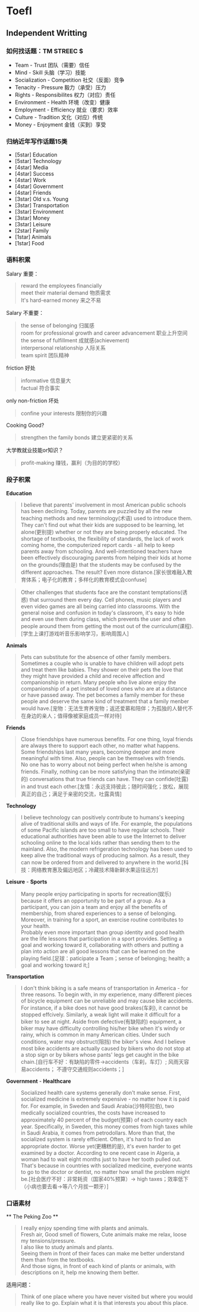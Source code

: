 # Toefl

## Independent Writting

### **如何找话题：TM STREEC $**

- Team - Trust  团队（需要）信任
- Mind - Skill  头脑（学习）技能
- Socialization - Competition  社交（反面）竞争
- Tenacity - Pressure  毅力（承受）压力
- Rights - Responsibilites  权力（对应）责任
- Environment - Health  环境（改变）健康
- Employment - Efficiency  就业（要求）效率
- Culture - Tradition  文化（对应）传统
- Money - Enjoyment  金钱（买到）享受

### **归纳近年写作话题15类**

- [5star] Education
- [5star] Technology
- [4star] Media
- [4star] Success
- [4star] Work
- [4star] Government
- [4star] Friends
- [3star] Old v.s. Young
- [3star] Transportation
- [3star] Environment
- [3star] Money
- [3star] Leisure
- [2star] Family
- [1star] Animals
- [1star] Food

### **语料积累** 

Salary 重要：    
> reward the employees financially  
> meet their material demand 物质需求  
> It's hard-earned money 来之不易  

Salary 不重要：  
> the sense of belonging 归属感   
> room for professional growth and career advancement 职业上升空间  
> the sense of fulfillment 成就感(achievement)  
> interpersonal relationship 人际关系  
> team spirit 团队精神  

friction 好处
> informative 信息量大  
> factual 符合事实  

only non-friction 坏处   
> confine your interests 限制你的兴趣    

Cooking Good?
> strengthen the family bonds 建立更紧密的关系   

大学教就业技能or知识？
> profit-making 赚钱，赢利（为目的的学校）   

### **段子积累**

**Education**

> I believe that parents' involvement in most American public schools has been declining. Today, parents are puzzled by all the new teaching methods and new terminology(术语) used to introduce them. They can't find out what their kids are supposed to be learning, let alone(更别提) whether or not they are being properly educated. The shortage of textbooks, the flexibility of standards, the lack of work coming home, the computerized report cards - all help to keep parents away from schooling. And well-intentioned teachers have been effectively discouraging parents from helping their kids at home on the grounds(理由是) that the students may be confused by the different approaches. The result? Even more distance.[家长很难融入教育体系；电子化的教育；多样化的教育模式会confuse]

> Other challenges that students face are the constant temptations(诱惑) that surround them every day. Cell phones, music players and even video games are all being carried into classrooms. With the general noise and confusion in today's classroom, it's easy to hide and even use them during class, which prevents the user and often people around them from getting the most out of the curriculum(课程).[学生上课打游戏听音乐影响学习，影响周围人]


**Animals**

> Pets can substitute for the absence of other family members. Sometimes a couple who is unable to have children will adopt pets and treat them like babies. They shower on their pets the love that they might have provided a child and receive affection and companionship in return. Many people who live alone enjoy the companionship of a pet instead of loved ones who are at a distance or have passed away. The pet becomes a family member for these people and deserve the same kind of treatment that a family menber would have.[宠物：无法生育养宠物；返还爱慕和陪伴；为孤独的人替代不在身边的亲人；值得像被家庭成员一样对待]

**Friends**

> Close friendships have numerous benefits. For one thing, loyal friends are always there to support each other, no matter what happens. Some friendships last many years, becoming deeper and more meaningful with time. Also, people can be themselves with friends. No one has to worry about not being perfect when he/she is among friends. Finally, nothing can be more satisfying than the intimate(亲密的) conversations that true friends can have. They can confide(吐露) in and trust each other.[友情：永远支持彼此；随时间强化；放松，展现真正的自己；满足于亲密的交流，吐露真情]

**Technology**

> I believe technology can positively contribute to humans's keeping alive of traditional skills and ways of life. For example, the populations of some Pacific islands are too small to have regular schools. Their educational authorities have been able to use the Internet to deliver schooling online to the local kids rather than sending them to the mainland. Also, the modern refrigeration technology has been used to keep alive the traditional ways of producing salmon. As a result, they can now be ordered from and delivered to anywhere in the world.[科技：网络教育惠及偏远地区；冷藏技术降新鲜水果运往远方]

**Leisure** - **Sports**

> Many people enjoy participating in sports for recreation(娱乐) because it offers an opportunity to be part of a group. As a participant, you can join a team and enjoy all the benefits of membership, from shared experiences to a sense of belonging. Moreover, in training for a sport, an exercise routine contributes to your health.    
> Probably even more important than group identity and good health are the life lessons that participation in a sport provides. Setting a goal and working toward it, collaborating with others and putting a plan into action are all good lessons that can be learned on the playing field.[足球：paticipate a Team；sense of belonging; health; a goal and working toward it;]

**Transportation**

> I don't think biking is a safe means of transportation in America - for three reasons. To begin with, in my experience, many different pieces of bicycle equipment can be unreliable and may cause bike accidents. For instance, if a bike does not have good brakes(车刹), it cannot be stopped effcively. Similarly, a weak light will make it difficult for a biker to see at night. Aside from defective(有缺陷的) equipment, a biker may have difficulty controlling his/her bike when it's windy or rainy, which is common in many American cities. Under such conditions, water may obstruct(阻挡) the biker's view. And I believe most bike accidents are actually caused by bikers who do not stop at a stop sign or by bikers whose pants' legs get caught in the bike chain.[自行车不好：有缺陷的零件->accidents（车刹，车灯）; 风雨天容易accidents； 不遵守交通规则accidents；]

**Government** - **Healthcare**

> Socialized health care systems generally don't make sense. First, socialized medicine is extremely expensive - no matter how it is paid for. For example, in Sweden and Saudi Arabia(沙特阿拉伯), two medically socialized countries, the costs have increased to approximately 40 percent of the budget(预算) of each country each year. Specifically, in Sweden, this money comes from high taxes while in Saudi Arabia, it comes from petrodollars. More than that, the socialized system is rarely efficient. Often, it's hard to find an appropriate doctor. Worse yet(更糟糕的是), it's even harder to get examined by a doctor. According to one recent case in Algeria, a woman had to wait eight months just to have her tooth pulled out. That's because in countries with socialized medicine, everyone wants to go to the doctor or dentist, no matter how small the problem might be.[社会医疗不好：非常耗资（国家40%预算）-> high taxes；效率低下（小病也要去看->等八个月拔一颗牙）]

### **口语素材**

** The Peking Zoo **

> I really enjoy spending time with plants and animals.   
> Fresh air, Good smell of flowers, Cute animals make me relax, loose my tensions/pressure.   
> I also like to study animals and plants.   
> Seeing them in front of their faces can make me better understand them than from the textbooks.   
> And those signs, in front of each kind of plants or animals, with descriptions on it, help me knowing them better.   

适用问题：
> Think of one place where you have never visited but where you would really like to go. Explain what it is that interests you about this place.

















































